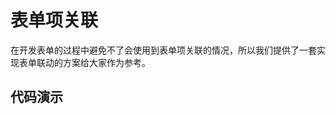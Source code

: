 # 表单项关联

在开发表单的过程中避免不了会使用到表单项关联的情况，所以我们提供了一套实现表单联动的方案给大家作为参考。

## 代码演示

<demo src="./demos/depend.vue" />
